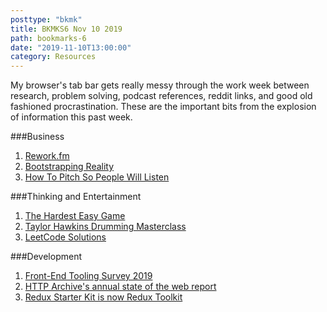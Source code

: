 ```yaml
---
posttype: "bkmk"
title: BKMKS6 Nov 10 2019
path: bookmarks-6
date: "2019-11-10T13:00:00"
category: Resources
---
```

My browser's tab bar gets really messy through the work week between research, problem solving, podcast references, reddit links, and good old fashioned procrastination. These are the important bits from the explosion of information this past week.

###Business
1. [Rework.fm](https://rework.fm/)
1. [Bootstrapping Reality](https://justinjackson.ca/bootstrap)
1. [How To Pitch So People Will Listen](https://stackingthebricks.com/shut-up-and-take-my-money-or-how-to-pitch-so-people-will-listen/)

###Thinking and Entertainment
1. [The Hardest Easy Game](https://www.youtube.com/watch?v=64pA31_WJa0)
1. [Taylor Hawkins Drumming Masterclass](https://www.youtube.com/watch?v=PwjEc8S0PRo)
1. [LeetCode Solutions](https://www.youtube.com/playlist?list=PLU_sdQYzUj2keVENTP0a5rdykRSgg9Wp-)

###Development
1. [Front-End Tooling Survey 2019](https://ashleynolan.co.uk/blog/frontend-tooling-survey-2019-results)
1. [HTTP Archive's annual state of the web report](https://almanac.httparchive.org/en/2019/)
1. [Redux Starter Kit is now Redux Toolkit](https://redux-toolkit.js.org/)
